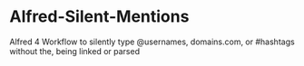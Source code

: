 # Alfred-Silent-Mentions
Alfred 4 Workflow to silently type @usernames, domains.com, or #hashtags without the, being linked or parsed
